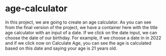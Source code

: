 # age-calculator
In this project, we are going to create an age calculator. As you can see from the final version of the project, we have a container here with the title age calculator with an input of a date. If we click on the date input, we can choose the date of our birthday. For example, if we choose a date in in 2022 and if we click now on Calculate Age, you can see the age is calculated based on this date and saying your age is 21 years old.
